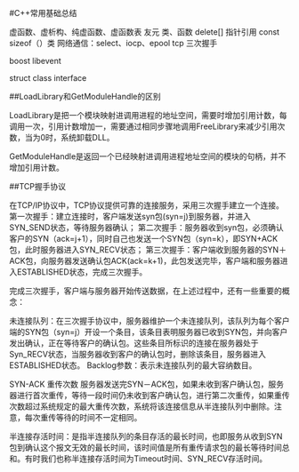 #C++常用基础总结

虚函数、虚析构、纯虚函数、虚函数表
友元 类、函数
delete[]
指针引用
const 
sizeof（）类
网络通信：select、iocp、epool tcp 三次握手

boost
libevent

struct class interface

##LoadLibrary和GetModuleHandle的区别 

LoadLibrary是把一个模块映射进调用进程的地址空间，需要时增加引用计数，每调用一次，引用计数增加一，需要通过相同步骤地调用FreeLibrary来减少引用次数，当为0时，系统卸载DLL。

GetModuleHandle是返回一个已经映射进调用进程地址空间的模块的句柄，并不增加引用计数。

##TCP握手协议 

在TCP/IP协议中，TCP协议提供可靠的连接服务，采用三次握手建立一个连接。 
第一次握手：建立连接时，客户端发送syn包(syn=j)到服务器，并进入SYN_SEND状态，等待服务器确认； 
第二次握手：服务器收到syn包，必须确认客户的SYN（ack=j+1），同时自己也发送一个SYN包（syn=k），即SYN+ACK包，此时服务器进入SYN_RECV状态；
第三次握手：客户端收到服务器的SYN＋ACK包，向服务器发送确认包ACK(ack=k+1)，此包发送完毕，客户端和服务器进入ESTABLISHED状态，完成三次握手。 

完成三次握手，客户端与服务器开始传送数据，在上述过程中，还有一些重要的概念： 

未连接队列：在三次握手协议中，服务器维护一个未连接队列，该队列为每个客户端的SYN包（syn=j）开设一个条目，该条目表明服务器已收到SYN包，并向客户发出确认，正在等待客户的确认包。这些条目所标识的连接在服务器处于Syn_RECV状态，当服务器收到客户的确认包时，删除该条目，服务器进入ESTABLISHED状态。 
Backlog参数：表示未连接队列的最大容纳数目。 

SYN-ACK 重传次数 服务器发送完SYN－ACK包，如果未收到客户确认包，服务器进行首次重传，等待一段时间仍未收到客户确认包，进行第二次重传，如果重传次数超过系统规定的最大重传次数，系统将该连接信息从半连接队列中删除。注意，每次重传等待的时间不一定相同。 

半连接存活时间：是指半连接队列的条目存活的最长时间，也即服务从收到SYN包到确认这个报文无效的最长时间，该时间值是所有重传请求包的最长等待时间总和。有时我们也称半连接存活时间为Timeout时间、SYN_RECV存活时间。